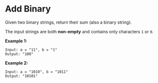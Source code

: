 # Add Binary

Given two binary strings, return their sum (also a binary string).

The input strings are both **non-empty** and contains only characters `1` or `0`.

**Example 1:**

```pseudo
Input: a = "11", b = "1"
Output: "100"
```

**Example 2:**

```pseudo
Input: a = "1010", b = "1011"
Output: "10101"
```

